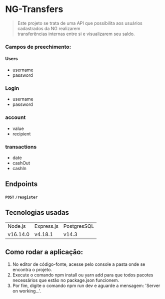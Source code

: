 # NG-Transfers
> Este projeto se trata de uma API que possibilita aos usuários cadastrados da NG realizarem <br>transferências internas entre si e visualizarem seu saldo.

### Campos de preechimento:
#### Users
* username
* password

### Login
* username
* password

### account
* value
* recipient

### transactions
* date
* cashOut
* cashIn

## Endpoints
#### `POST` `/resgister`

## Tecnologias usadas

<table>
  <tr>
    <td>Node.js</td>
    <td>Express.js</td>
    <td>PostgresSQL</td>
  </tr> 
  <tr>
    <td>v16.14.0</td>
    <td>v4.18.1</td>
    <td>v14.3</td>
  </tr>
</table>

## Como rodar a aplicação:
1. No editor de código-fonte, acesse pelo console a pasta onde se encontra o projeto.
2. Execute o comando npm install ou yarn add para que todos pacotes necessários que estão no package.json funcionem.
3. Por fim, digite o comando npm run dev e aguarde a mensagem: 'Server on working...'. 

